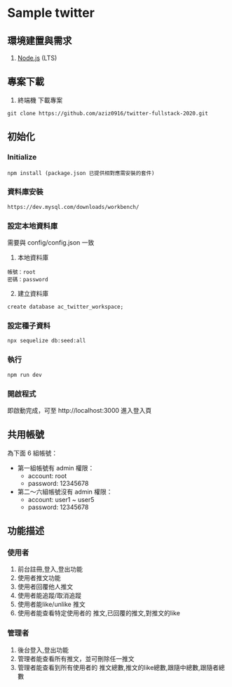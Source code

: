 # Sample twitter

## 環境建置與需求 

1. [Node.js](https://nodejs.org/en/) (LTS)

## 專案下載 

1. 終端機 下載專案

```
git clone https://github.com/aziz0916/twitter-fullstack-2020.git
```

## 初始化
### Initialize

```
npm install (package.json 已提供相對應需安裝的套件)
```

### 資料庫安裝

```
https://dev.mysql.com/downloads/workbench/
```

### 設定本地資料庫
需要與 config/config.json 一致

1. 本地資料庫

```
帳號：root
密碼：password
```

2. 建立資料庫

```
create database ac_twitter_workspace;
```

### 設定種子資料

```
npx sequelize db:seed:all
```

### 執行

```
npm run dev
```

### 開啟程式

即啟動完成，可至 http://localhost:3000 進入登入頁

## 共用帳號
為下面 6 組帳號：
* 第一組帳號有 admin 權限：
  * account: root
  * password: 12345678
* 第二～六組帳號沒有 admin 權限：
  * account: user1 ~ user5
  * password: 12345678

## 功能描述 

### 使用者

1. 前台註冊,登入,登出功能
2. 使用者推文功能
3. 使用者回覆他人推文
4. 使用者能追蹤/取消追蹤
5. 使用者能like/unlike 推文
6. 使用者能查看特定使用者的 推文,已回覆的推文,對推文的like

### 管理者

1. 後台登入,登出功能
2. 管理者能查看所有推文，並可刪除任一推文
3. 管理者能查看到所有使用者的 推文總數,推文的like總數,跟隨中總數,跟隨者總數
